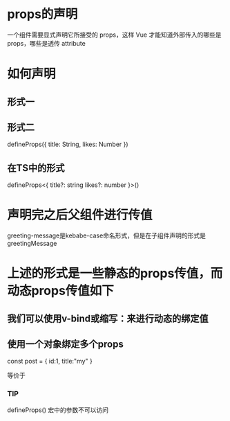 # props的声明
一个组件需要显式声明它所接受的 props，这样 Vue 才能知道外部传入的哪些是 props，哪些是透传 attribute

# 如何声明

## 形式一
<script setup>
const props = defineProps(['foo'])

console.log(props.foo)
</script>

## 形式二
defineProps({
  title: String,
  likes: Number
})

## 在TS中的形式
defineProps<{
  title?: string
  likes?: number
}>()


# 声明完之后父组件进行传值

<MyComponent greeting-message="hello" />
greeting-message是kebabe-case命名形式，但是在子组件声明的形式是greetingMessage


# 上述的形式是一些静态的props传值，而动态props传值如下

## 我们可以使用v-bind或缩写：来进行动态的绑定值

<BlogPost :title="post.title" />

## 使用一个对象绑定多个props

const post = {
    id:1,
    title:"my"
}

<BlogPost v-bind="post" /> 等价于 <BlogPost :id="post.id" :title="post.title" />


### TIP
defineProps() 宏中的参数不可以访问 <script setup> 中定义的其他变量，因为在编译时整个表达式都会被移到外部的函数中

### TIP Boolean类型的转换
defineProps({
  disabled: Boolean
})


<!-- 等同于传入 :disabled="true" -->
<MyComponent disabled />

<!-- 等同于传入 :disabled="false" -->
<MyComponent />